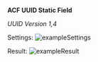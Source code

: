 **ACF UUID Static Field**

*UUID Version 1,4*

Settings:
![exampleSettings](https://i.imgur.com/AdM8Lm8.png "exampleSettings")

Result:
![exampleResult](https://i.imgur.com/wKiBBKF.gif "exampleResult")
